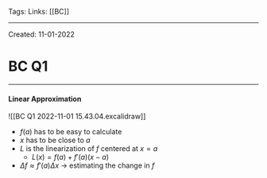 Tags:
Links: [[BC]]

---
Created: 11-01-2022
# BC Q1
---

#### Linear Approximation
![[BC Q1 2022-11-01 15.43.04.excalidraw]]
- $f(a)$ has to be easy to calculate
- $x$ has to be close to $a$
- $L$ is the linearization of $f$ centered at $x=a$
	- $L(x) = f(a) + f'(a)(x-a)$
- $\Delta f \approx f'(a)\Delta x$  → estimating the change in $f$

